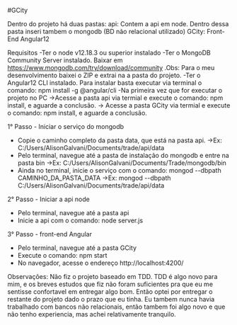 #GCity

Dentro do projeto há duas pastas:
api: Contem a api em node. Dentro dessa pasta inseri tambem o mongodb (BD não relacional utilizado)
GCity: Front-End Angular12

Requisitos
-Ter o node v12.18.3 ou superior instalado
-Ter o MongoDB Community Server instalado. Baixar em https://www.mongodb.com/try/download/community .Obs: Para o meu desenvolvimento baixei o ZIP e extrai na a pasta do projeto.
-Ter o Angular12 CLI instalado. Para instalar basta executar via terminal o comando: npm install -g @angular/cli
-Na primeira vez que for executar o projeto no PC
    ->Acesse a pasta api via termial e execute o comando: npm install, e aguarde a conclusão.
    -> Acesse a pasta GCity via termial e execute o comando: npm install, e aguarde a conclusão.

1° Passo - Iniciar o serviço do mongodb
- Copie o caminho completo da pasta data, que está na pasta api.
    ->Ex: C:/Users/AlisonGalvani/Documents/trade/api/data
- Pelo terminal, navegue até a pasta de instalação do mongodb e entre na pasta bin 
    ->Ex: C:/Users/AlisonGalvani/Documents/Trade/mongodb/bin
- Ainda no terminal, inicie o serviço com o comando: mongod --dbpath CAMINHO_DA_PASTA_DATA
    ->Ex: mongod --dbpath C:/Users/AlisonGalvani/Documents/trade/api/data

2° Passo - Iniciar a api node
- Pelo terminal, navegue até a pasta api
- Inicie a api com o comando: node server.js

3° Passo - front-end Angular
- Pelo terminal, navegue até a pasta GCity
- Execute o comando: npm start
- No navegador, acesse o endereço http://localhost:4200/


Observações: Não fiz o projeto baseado em TDD. TDD é algo novo para mim, e os breves estudos que fiz não foram suficientes pra que eu me sentisse confortavel em entregar algo bom. Então optei por entregar o restante do projeto dado o prazo que eu tinha.
Eu tambem nunca havia trabalhado com bancos não relacionais, então tambem foi algo novo e que não tenho experiencia, mas achei relativamente tranquilo.